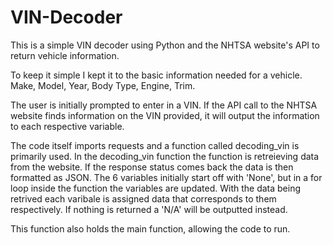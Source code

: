 # VIN-Decoder
This is a simple VIN decoder using Python and the NHTSA website's API to return vehicle information.

To keep it simple I kept it to the basic information needed for a vehicle.
Make, Model, Year, Body Type, Engine, Trim.

The user is initially prompted to enter in a VIN. If the API call to the NHTSA website finds information on the VIN provided, it will output the information to each respective variable.

The code itself imports requests and a function called decoding_vin is primarily used.
In the decoding_vin function the function is retreieving data from the website. If the response status comes back the data is then formatted as JSON.
The 6 variables initially start off with 'None', but in a for loop inside the function the variables are updated.
With the data being retrived each varibale is assigned data that corresponds to them respectively. If nothing is returned a 'N/A' will be outputted instead.

This function also holds the main function, allowing the code to run.
